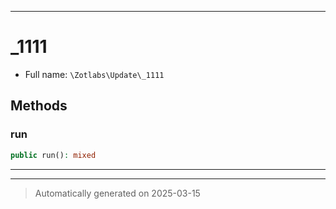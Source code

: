 ***

# _1111





* Full name: `\Zotlabs\Update\_1111`




## Methods


### run



```php
public run(): mixed
```












***


***
> Automatically generated on 2025-03-15
